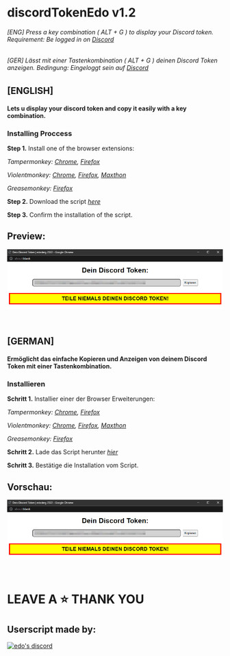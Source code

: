 # discordTokenEdo v1.2
###### [ENG] Press a key combination ( ALT + G ) to display your Discord token. Requirement: Be logged in on [Discord](https://discord.com/login)
###### [GER] Lässt mit einer Tastenkombination ( ALT + G ) deinen Discord Token anzeigen. Bedingung: Eingeloggt sein auf [Discord](https://discord.com/login)

## [ENGLISH]

#### Lets u display your discord token and copy it easily with a key combination.

### Installing Proccess

**Step 1.** Install one of the browser extensions:

_Tampermonkey:_ _[Chrome](https://chrome.google.com/webstore/detail/tampermonkey/dhdgffkkebhmkfjojejmpbldmpobfkfo),_
              _[Firefox](https://addons.mozilla.org/en-US/firefox/addon/tampermonkey/)_
              
_Violentmonkey:_ _[Chrome](https://chrome.google.com/webstore/detail/violentmonkey/jinjaccalgkegednnccohejagnlnfdag),_
               _[Firefox](https://addons.mozilla.org/en-US/firefox/addon/violentmonkey/),_ 
               _[Maxthon](https://extension.maxthon.com/detail/index.php?view_id=1680)_
              
_Greasemonkey: [Firefox](https://addons.mozilla.org/en-US/firefox/addon/greasemonkey/)_

**Step 2.** Download the script _[here](https://github.com/edoderg/discordTokenEdo/raw/main/discordTokenEdo.user.js)_

**Step 3.** Confirm the installation of the script.

## Preview:

![Preview](preview.png)

<br>

## [GERMAN]

#### Ermöglicht das einfache Kopieren und Anzeigen von deinem Discord Token mit einer Tastenkombination.

### Installieren

**Schritt 1.** Installier einer der Browser Erweiterungen:

_Tampermonkey:_ _[Chrome](https://chrome.google.com/webstore/detail/tampermonkey/dhdgffkkebhmkfjojejmpbldmpobfkfo),_ 
              _[Firefox](https://addons.mozilla.org/en-US/firefox/addon/tampermonkey/)_
              
_Violentmonkey:_ _[Chrome](https://chrome.google.com/webstore/detail/violentmonkey/jinjaccalgkegednnccohejagnlnfdag),_ 
               _[Firefox](https://addons.mozilla.org/en-US/firefox/addon/violentmonkey/),_ 
               _[Maxthon](https://extension.maxthon.com/detail/index.php?view_id=1680)_
              
_Greasemonkey:_ _[Firefox](https://addons.mozilla.org/en-US/firefox/addon/greasemonkey/)_

**Schritt 2.** Lade das Script herunter _[hier](https://github.com/edoderg/discordTokenEdo/raw/main/discordTokenEdo.user.js)_

**Schritt 3.** Bestätige die Installation vom Script.

## Vorschau:

![Preview](preview.png)

<br>

# LEAVE A ⭐ THANK YOU

## Userscript made by:

<p align="left">
    <a href="https://discord.com/users/269831113919299584">
        <img title="edo's Discord" alt="edo's discord" src="https://discord.c99.nl/widget/theme-4/269831113919299584.png"/>
    </a>
</p> 
